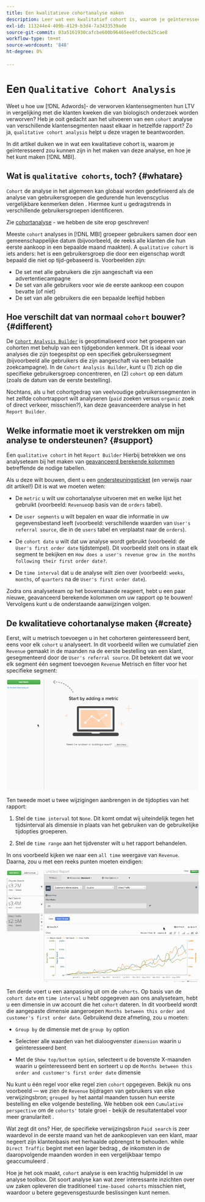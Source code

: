 ```yaml
---
title: Een kwalitatieve cohortanalyse maken
description: Leer wat een kwalitatief cohort is, waarom je geïnteresseerd bent in het maken van deze analyse en hoe je het kunt maken in [!DNL MBI].
exl-id: 113244e4-409b-4129-b3d4-7a3433539ade
source-git-commit: 03a5161930cafcbe600b96465ee0fc0ecb25cae8
workflow-type: tm+mt
source-wordcount: '848'
ht-degree: 0%

---
```


# Een `Qualitative Cohort Analysis`

Weet u hoe uw [!DNL Adwords]- de verworven klantensegmenten hun LTV in vergelijking met die klanten kweken die van biologisch onderzoek worden verworven? Heb je ooit gedacht aan het uitvoeren van een `cohort` analyse van verschillende klantensegmenten naast elkaar in hetzelfde rapport? Zo ja, `qualitative cohort analysis` helpt u deze vragen te beantwoorden.

In dit artikel duiken we in wat een kwalitatieve cohort is, waarom je geïnteresseerd zou kunnen zijn in het maken van deze analyse, en hoe je het kunt maken [!DNL MBI].

## Wat is `qualitative cohorts`, toch? {#whatare}

`Cohort` de analyse in het algemeen kan globaal worden gedefinieerd als de analyse van gebruikersgroepen die gedurende hun levenscyclus vergelijkbare kenmerken delen . Hiermee kunt u gedragstrends in verschillende gebruikersgroepen identificeren.

Zie [cohortanalyse](https://www.cohortanalysis.com/) - we hebben de site erop geschreven!

Meeste `cohort` analyses in [!DNL MBI] groepeer gebruikers samen door een gemeenschappelijke datum (bijvoorbeeld, de reeks alle klanten die hun eerste aankoop in een bepaalde maand maakten). A `qualitative cohort` is iets anders: het is een gebruikersgroep die door een eigenschap wordt bepaald die niet op tijd-gebaseerd is. Voorbeelden zijn:

* De set met alle gebruikers die zijn aangeschaft via een advertentiecampagne
* De set van alle gebruikers voor wie de eerste aankoop een coupon bevatte (of niet)
* De set van alle gebruikers die een bepaalde leeftijd hebben

## Hoe verschilt dat van normaal `cohort` bouwer? {#different}

De [`Cohort Analysis Builder`](../dev-reports/cohort-rpt-bldr.md) is geoptimaliseerd voor het groeperen van cohorten met behulp van een tijdgebonden kenmerk. Dit is ideaal voor analyses die zijn toegespitst op een specifiek gebruikerssegment (bijvoorbeeld alle gebruikers die zijn aangeschaft via een betaalde zoekcampagne). In de `Cohort Analysis Builder`, kunt u (1) zich op die specifieke gebruikersgroep concentreren, en (2) `cohort` op een datum (zoals de datum van de eerste bestelling).

Nochtans, als u het cohortgedrag van veelvoudige gebruikerssegmenten in het zelfde cohortrapport wilt analyseren (`paid` zoeken versus `organic` zoek of direct verkeer, misschien?), kan deze geavanceerdere analyse in het `Report Builder`.

## Welke informatie moet ik verstrekken om mijn analyse te ondersteunen? {#support}

Een `qualitative cohort` in het `Report Builder` Hierbij betrekken we ons analyseteam bij het maken van [geavanceerd berekende kolommen](../data-warehouse-mgr/creating-calculated-columns.md) betreffende de nodige tabellen.

Als u deze wilt bouwen, dient u een [ondersteuningsticket](../../guide-overview.md) (en verwijs naar dit artikel!) Dit is wat we moeten weten:

* De `metric` u wilt uw cohortanalyse uitvoeren met en welke lijst het gebruikt (voorbeeld: `Revenue`op basis van de `orders` tabel).

* De `user segments` u wilt bepalen en waar die informatie in uw gegevensbestand leeft (voorbeeld: verschillende waarden van `User's referral source`, die in de `users` tabel en verplaatst naar de `orders`).

* De `cohort date` u wilt dat uw analyse wordt gebruikt (voorbeeld: de `User's first order date` tijdstempel). Dit voorbeeld stelt ons in staat elk segment te bekijken en `How does a user's revenue grow in the months following their first order date?`.

* De `time interval` dat u de analyse wilt zien over (voorbeeld: `weeks`, `months`, of `quarters` na de `User's first order date`).

Zodra ons analyseteam op het bovenstaande reageert, hebt u een paar nieuwe, geavanceerd berekende kolommen om uw rapport op te bouwen! Vervolgens kunt u de onderstaande aanwijzingen volgen.

## De kwalitatieve cohortanalyse maken {#create}

Eerst, wilt u metrisch toevoegen u in het cohorteren geinteresseerd bent, eens voor elk `cohort` u analyseert. In dit voorbeeld willen we cumulatief zien `Revenue` gemaakt in de maanden na de eerste bestelling van een klant, gesegmenteerd door de `User's referral source`. Dit betekent dat we voor elk segment één segment toevoegen `Revenue` Metrisch en filter voor het specifieke segment:

![](../../assets/qualcohort1.gif)

Ten tweede moet u twee wijzigingen aanbrengen in de tijdopties van het rapport:

1. Stel de `time interval` tot `None`. Dit komt omdat wij uiteindelijk tegen het tijdsinterval als dimensie in plaats van het gebruiken van de gebruikelijke tijdopties groeperen.

1. Stel de `time range` aan het tijdvenster wilt u het rapport behandelen.

In ons voorbeeld kijken we naar een `all time` weergave van `Revenue`. Daarna, zou u met een reeks punten moeten eindigen:

![](../../assets/qualcohort2.gif)

Ten derde voert u een aanpassing uit om de `cohorts`. Op basis van de `cohort date` en `time interval` u hebt opgegeven aan ons analyseteam, hebt u een dimensie in uw account die het `cohort` dateren. In dit voorbeeld wordt die aangepaste dimensie aangeroepen `Months between this order and customer's first order date`. Gebruikend deze afmeting, zou u moeten:

* `Group by` de dimensie met de `group by` option

* Selecteer alle waarden van het dialoogvenster `dimension` waarin u geïnteresseerd bent

* Met de `Show top/bottom option`, selecteert u de bovenste X-maanden waarin u geïnteresseerd bent en sorteert u op de `Months between this order and customer's first order date` dimensie

Nu kunt u één regel voor elke regel zien `cohort` opgegeven. Bekijk nu ons voorbeeld — we zien de `Revenue` bijdragen van gebruikers van elke verwijzingsbron; `grouped by` het aantal maanden tussen hun eerste bestelling en elke volgende bestelling. We hebben ook een `Cumulative perspective` om de `cohorts'` totale groei - bekijk de resultatentabel voor meer granulariteit .

Wat zegt dit ons? Hier, de specifieke verwijzingsbron `Paid search` is zeer waardevol in de eerste maand van het de aankoopleven van een klant, maar negeert zijn klantenbasis met herhaalde opbrengst te behouden. while `Direct Traffic` begint met een lager bedrag , de inkomsten in de daaropvolgende maanden worden in een vergelijkbaar tempo geaccumuleerd .

Hoe je het ook maakt, `cohort` analyse is een krachtig hulpmiddel in uw analyse toolbox. Dit soort analyse kan wat zeer interessante inzichten over uw zaken opleveren die traditioneel `time-based cohorts` misschien niet, waardoor u betere gegevensgestuurde beslissingen kunt nemen.
